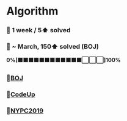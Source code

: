 # Algorithm
### 🎯 1 week / 5⬆ solved
### 🎯 ~ March, 150⬆ solved (BOJ)
**0%[⬛⬛⬛⬛⬛⬛⬛⬛⬛⬛⬛⬛️⬜⬜⬜]100%**



### 📂[BOJ](https://github.com/ajy720/Algorithm/tree/master/BOJ)
### 📂[CodeUp](https://github.com/ajy720/Algorithm/tree/master/CodeUp)
### 📂[NYPC2019](https://github.com/ajy720/Algorithm/tree/master/NYPC2019)



